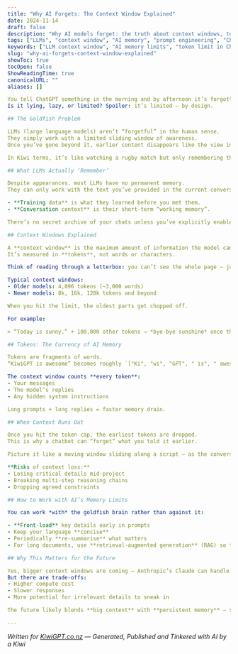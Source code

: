 ```yaml
---
title: "Why AI Forgets: The Context Window Explained"
date: 2024-11-14
draft: false
description: "Why AI models forget: the truth about context windows, token limits, and how to work with them."
tags: ["LLMs", "context window", "AI memory", "prompt engineering", "ChatGPT"]
keywords: ["LLM context window", "AI memory limits", "token limit in ChatGPT", "nz"]
slug: "why-ai-forgets-context-window-explained"
showToc: true
tocOpen: false
ShowReadingTime: true
canonicalURL: ""
aliases: []

You tell ChatGPT something in the morning and by afternoon it’s forgotten.  
Is it lying, lazy, or limited? Spoiler: it’s limited — by design.

## The Goldfish Problem

LLMs (large language models) aren’t “forgetful” in the human sense.  
They simply work with a limited sliding window of awareness.  
Once you’ve gone beyond it, earlier content disappears like the view in your rear-view mirror.

In Kiwi terms, it’s like watching a rugby match but only remembering the last few plays, not the whole season.

## What LLMs Actually ‘Remember’

Despite appearances, most LLMs have no permanent memory.  
They can only work with the text you’ve provided in the current conversation — plus their training data.

- **Training data** is what they learned before you met them.  
- **Conversation context** is their short-term “working memory”.

There’s no secret archive of your chats unless you’ve explicitly enabled long-term memory features.

## Context Windows Explained

A **context window** is the maximum amount of information the model can “see” at once.  
It’s measured in **tokens**, not words or characters.

Think of reading through a letterbox: you can’t see the whole page — just a slice.

Typical context windows:  
- Older models: 4,096 tokens (~3,000 words)  
- Newer models: 8k, 16k, 128k tokens and beyond

When you hit the limit, the oldest parts get chopped off.

For example:

> “Today is sunny.” + 100,000 other tokens → *bye-bye sunshine* once the window fills.

## Tokens: The Currency of AI Memory

Tokens are fragments of words.  
“KiwiGPT is awesome” becomes roughly `["Ki", "wi", "GPT", " is", " awesome"]`.

The context window counts **every token**:
- Your messages
- The model’s replies
- Any hidden system instructions

Long prompts + long replies = faster memory drain.

## When Context Runs Out

Once you hit the token cap, the earliest tokens are dropped.  
This is why a chatbot can “forget” what you told it earlier.

Picture it like a moving window sliding along a script — as the conversation advances, the start falls away.

**Risks of context loss:**
- Losing critical details mid-project
- Breaking multi-step reasoning chains
- Dropping agreed constraints

## How to Work with AI’s Memory Limits

You can work *with* the goldfish brain rather than against it:

- **Front-load** key details early in prompts
- Keep your language **concise**
- Periodically **re-summarise** what matters
- For long documents, use **retrieval-augmented generation** (RAG) so the model can fetch relevant pieces on demand

## Why This Matters for the Future

Yes, bigger context windows are coming — Anthropic’s Claude can handle million tokens, and OpenAI has models in the same range.  
But there are trade-offs:
- Higher compute cost
- Slower responses
- More potential for irrelevant details to sneak in

The future likely blends **big context** with **persistent memory** — so your AI can remember both the play-by-play and the season highlights.

---
```


*Written for [KiwiGPT.co.nz](https://kiwigpt.co.nz) — Generated, Published and Tinkered with AI by a Kiwi*